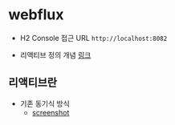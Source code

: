 # webflux

* H2 Console 접근 URL `http://localhost:8082`

* 리액티브 정의 개념 [링크](https://www.reactivemanifesto.org/ko/glossary)

## 리액티브란

* 기존 동기식 방식
   * [screenshot](./imgaes/1.png)